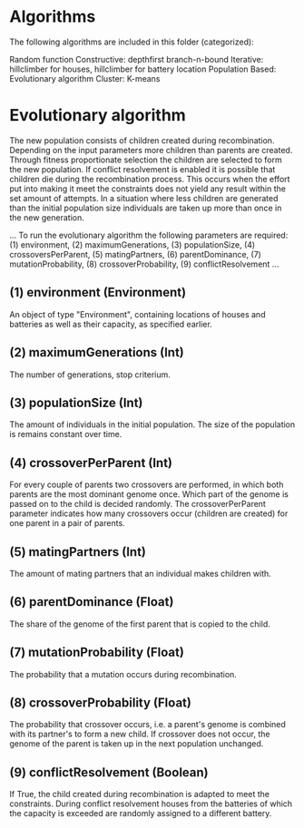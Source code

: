 # Algorithms

The following algorithms are included in this folder (categorized):

Random function
Constructive: depthfirst branch-n-bound
Iterative: hillclimber for houses, hillclimber for battery location
Population Based: Evolutionary algorithm
Cluster: K-means

# Evolutionary algorithm 

The new population consists of children created during recombination. Depending on the input parameters more children than parents are created. Through fitness proportionate selection the children are selected to form the new population. If conflict resolvement is enabled it is possible that children die during the recombination process. This occurs when the effort put into making it meet the constraints does not yield any result within the set amount of attempts. In a situation where less children are generated than the initial population size individuals are taken up more than once in the new generation. 

...
To run the evolutionary algorithm the following parameters are required: 
(1) environment,
(2) maximumGenerations, 
(3) populationSize, 
(4) crossoversPerParent, 
(5) matingPartners, 
(6) parentDominance, 
(7) mutationProbability, 
(8) crossoverProbability, 
(9) conflictResolvement
...

## (1) environment (Environment)

An object of type "Environment", containing locations of houses and batteries as well as their capacity, as specified earlier. 

## (2) maximumGenerations (Int)

The number of generations, stop criterium. 

## (3) populationSize (Int)

The amount of individuals in the initial population. The size of the population is remains constant over time. 

## (4) crossoverPerParent (Int)

For every couple of parents two crossovers are performed, in which both parents are the most dominant genome once. Which part of the genome is passed on to the child is decided randomly.
The crossoverPerParent parameter indicates how many crossovers occur (children are created) for one parent in a pair of parents. 

## (5) matingPartners (Int)

The amount of mating partners that an individual makes children with. 

## (6) parentDominance (Float)

The share of the genome of the first parent that is copied to the child.

## (7) mutationProbability (Float)

The probability that a mutation occurs during recombination. 

## (8) crossoverProbability (Float)

The probability that crossover occurs, i.e. a parent's genome is combined with its partner's to form a new child. If crossover does not occur, the genome of the parent is taken up in the next population unchanged. 

## (9) conflictResolvement (Boolean)

If True, the child created during recombination is adapted to meet the constraints. During conflict resolvement houses from the batteries of which the capacity is exceeded are randomly assigned to a different battery. 

